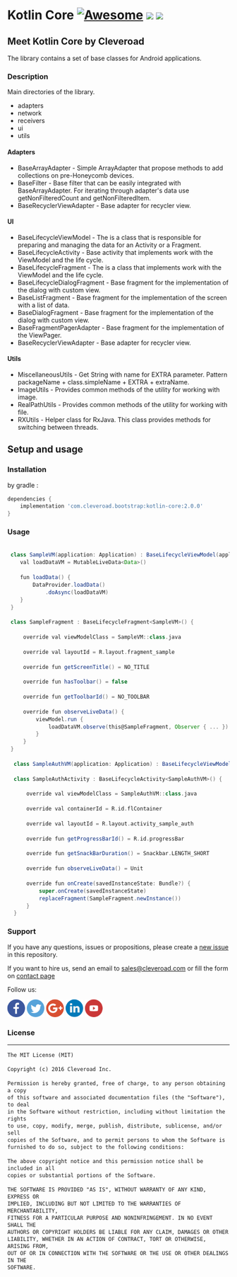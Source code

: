 # Kotlin Core [![Awesome](https://cdn.rawgit.com/sindresorhus/awesome/d7305f38d29fed78fa85652e3a63e154dd8e8829/media/badge.svg)](https://github.com/sindresorhus/awesome) <img src="https://www.cleveroad.com/public/comercial/label-android.svg" height="19"> <a href="https://www.cleveroad.com/?utm_source=github&utm_medium=label&utm_campaign=contacts"><img src="https://www.cleveroad.com/public/comercial/label-cleveroad.svg" height="19"></a>

## Meet Kotlin Core by Cleveroad

The library contains a set of base classes for Android applications.

### Description ###

Main directories of the library.

- adapters
- network
- receivers
- ui
- utils

#### Adapters ####

- BaseArrayAdapter - Simple ArrayAdapter that propose methods to add collections on pre-Honeycomb devices.
- BaseFilter - Base filter that can be easily integrated with BaseArrayAdapter. For iterating through adapter's data use getNonFilteredCount and getNonFilteredItem.
- BaseRecyclerViewAdapter - Base adapter for recycler view.

#### UI ####

- BaseLifecycleViewModel - The is a class that is responsible for preparing and managing the data for an Activity or a Fragment.
- BaseLifecycleActivity - Base activity that implements work with the ViewModel and the life cycle.
- BaseLifecycleFragment - The is a class that implements work with the ViewModel and the life cycle.
- BaseLifecycleDialogFragment - Base fragment for the implementation of the dialog with custom view.
- BaseListFragment - Base fragment for the implementation of the screen with a list of data.
- BaseDialogFragment - Base fragment for the implementation of the dialog with custom view.
- BaseFragmentPagerAdapter - Base fragment for the implementation of the ViewPager.
- BaseRecyclerViewAdapter - Base adapter for recycler view.

#### Utils ####

- MiscellaneousUtils - Get String with name for EXTRA parameter. Pattern packageName + class.simpleName + EXTRA + extraName.
- ImageUtils - Provides common methods of the utility for working with image.
- RealPathUtils - Provides common methods of the utility for working with file.
- RXUtils -  Helper class for RxJava. This class provides methods for switching between threads.

## Setup and usage
### Installation
by gradle : 
```groovy
dependencies {
    implementation 'com.cleveroad.bootstrap:kotlin-core:2.0.0'
}
```

### Usage ###
```groovy

 class SampleVM(application: Application) : BaseLifecycleViewModel(application) {
    val loadDataVM = MutableLiveData<Data>()

    fun loadData() {
        DataProvider.loadData()
            .doAsync(loadDataVM)
    }
 }

 class SampleFragment : BaseLifecycleFragment<SampleVM>() {

     override val viewModelClass = SampleVM::class.java

     override val layoutId = R.layout.fragment_sample

     override fun getScreenTitle() = NO_TITLE

     override fun hasToolbar() = false

     override fun getToolbarId() = NO_TOOLBAR

     override fun observeLiveData() {
         viewModel.run {
             loadDataVM.observe(this@SampleFragment, Observer { ... })
         }
     }
 }

  class SampleAuthVM(application: Application) : BaseLifecycleViewModel(application)

  class SampleAuthActivity : BaseLifecycleActivity<SampleAuthVM>() {

      override val viewModelClass = SampleAuthVM::class.java

      override val containerId = R.id.flContainer

      override val layoutId = R.layout.activity_sample_auth

      override fun getProgressBarId() = R.id.progressBar

      override fun getSnackBarDuration() = Snackbar.LENGTH_SHORT

      override fun observeLiveData() = Unit

      override fun onCreate(savedInstanceState: Bundle?) {
          super.onCreate(savedInstanceState)
          replaceFragment(SampleFragment.newInstance())
      }
  }
```

### Support ###
If you have any questions, issues or propositions, please create a <a href="../../issues/new">new issue</a> in this repository.

If you want to hire us, send an email to sales@cleveroad.com or fill the form on <a href="https://www.cleveroad.com/contact">contact page</a>

Follow us:

[![Awesome](/images/social/facebook.png)](https://www.facebook.com/cleveroadinc/)   [![Awesome](/images/social/twitter.png)](https://twitter.com/cleveroadinc)   [![Awesome](/images/social/google.png)](https://plus.google.com/+CleveroadInc)   [![Awesome](/images/social/linkedin.png)](https://www.linkedin.com/company/cleveroad-inc-)   [![Awesome](/images/social/youtube.png)](https://www.youtube.com/channel/UCFNHnq1sEtLiy0YCRHG2Vaw)
<br/>

### License ###
* * *
    The MIT License (MIT)
    
    Copyright (c) 2016 Cleveroad Inc.
    
    Permission is hereby granted, free of charge, to any person obtaining a copy
    of this software and associated documentation files (the "Software"), to deal
    in the Software without restriction, including without limitation the rights
    to use, copy, modify, merge, publish, distribute, sublicense, and/or sell
    copies of the Software, and to permit persons to whom the Software is
    furnished to do so, subject to the following conditions:
    
    The above copyright notice and this permission notice shall be included in all
    copies or substantial portions of the Software.
    
    THE SOFTWARE IS PROVIDED "AS IS", WITHOUT WARRANTY OF ANY KIND, EXPRESS OR
    IMPLIED, INCLUDING BUT NOT LIMITED TO THE WARRANTIES OF MERCHANTABILITY,
    FITNESS FOR A PARTICULAR PURPOSE AND NONINFRINGEMENT. IN NO EVENT SHALL THE
    AUTHORS OR COPYRIGHT HOLDERS BE LIABLE FOR ANY CLAIM, DAMAGES OR OTHER
    LIABILITY, WHETHER IN AN ACTION OF CONTRACT, TORT OR OTHERWISE, ARISING FROM,
    OUT OF OR IN CONNECTION WITH THE SOFTWARE OR THE USE OR OTHER DEALINGS IN THE
    SOFTWARE.

